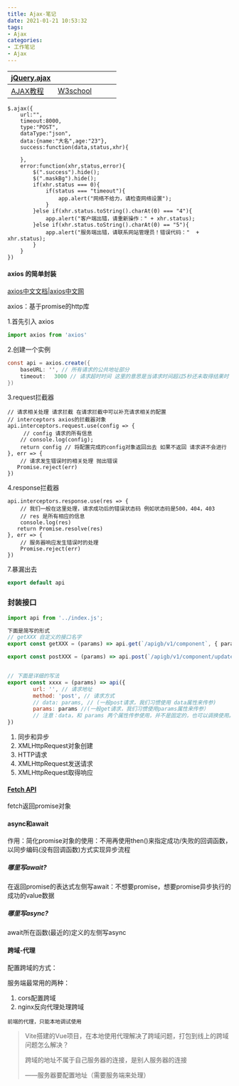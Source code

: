 ```yaml
---
title: Ajax-笔记
date: 2021-01-21 10:53:32
tags: 
- Ajax
categories: 
- 工作笔记
- Ajax
---
```


| [jQuery.ajax](https://api.jquery.com/jquery.ajax/)         |                                                        |      |      |      |
| ---------------------------------------------------------- | ------------------------------------------------------ | ---- | ---- | ---- |
| [AJAX教程](https://www.runoob.com/ajax/ajax-tutorial.html) | [W3school](https://www.w3school.com.cn/ajax/index.asp) |      |      |      |

```
$.ajax({
    url:"",
    timeout:8000,
    type:"POST",
    dataType:"json",
    data:{name:"大名",age:"23"},
    success:function(data,status,xhr){

    },
    error:function(xhr,status,error){
        $(".success").hide();
        $(".maskBg").hide();      
        if(xhr.status === 0){
            if(status === "timeout"){
                app.alert("网络不给力，请检查网络设置"); 
            }
        }else if(xhr.status.toString().charAt(0) === "4"){
            app.alert("客户端出错，请重新操作：" + xhr.status);   
        }else if(xhr.status.toString().charAt(0) == "5"){
            app.alert("服务端出错，请联系网站管理员！错误代码："  + xhr.status);  
        }
    }
})
```

#### axios 的简单封装

[axios中文文档|axios中文网](http://www.axios-js.com/zh-cn/docs/)

axios：基于promise的http库

1.首先引入 axios

```jsx
import axios from 'axios'
```

2.创建一个实例

```csharp
const api = axios.create({
    baseURL: '', // 所有请求的公共地址部分
    timeout: 　3000 // 请求超时时间 这里的意思是当请求时间超过5秒还未取得结果时 提示用户请求超时
})
```

3.request拦截器

```tsx
// 请求相关处理 请求拦截 在请求拦截中可以补充请求相关的配置
// interceptors axios的拦截器对象
api.interceptors.request.use(config => {
     // config 请求的所有信息
    // console.log(config);
    return config // 将配置完成的config对象返回出去 如果不返回 请求讲不会进行
}, err => {
    // 请求发生错误时的相关处理 抛出错误
   Promise.reject(err)
})
```

4.response拦截器

```tsx
api.interceptors.response.use(res => {
    // 我们一般在这里处理，请求成功后的错误状态码 例如状态码是500，404，403
    // res 是所有相应的信息
    console.log(res)
   return Promise.resolve(res)
}, err => {
    // 服务器响应发生错误时的处理
    Promise.reject(err)
})
```

7.暴漏出去

```cpp
export default api
```

### 封装接口

```jsx
import api from '../index.js';

下面是简写的形式
// getXXX 自定义的接口名字
export const getXXX = (params) => api.get(`/apigb/v1/component`, { params})

export const postXXX = (params) => api.post(`/apigb/v1/component/update-info`, params)


// 下面是详细的写法
export const xxxx = (params) => api({
        url: '', // 请求地址
        method: 'post', // 请求方式
        // data: params, // (一般post请求，我们习惯使用 data属性来传参)
        params: params //(一般get请求，我们习惯使用params属性来传参）
        // 注意：data，和 params 两个属性传参使用，并不是固定的，也可以调换使用。
})
```



1. 同步和异步
2. XMLHttpRequest对象创建
3. HTTP请求
4. XMLHttpRequest发送请求
5. XMLHttpRequest取得响应



#### [Fetch API](https://developer.mozilla.org/zh-CN/docs/Web/API/Fetch_API)

fetch返回promise对象

#### async和await

作用：简化promise对象的使用：不用再使用then()来指定成功/失败的回调函数，以同步编码(没有回调函数)方式实现异步流程

##### 哪里写await?

在返回promise的表达式左侧写await：不想要promise，想要promise异步执行的成功的value数据

##### 哪里写async?

await所在函数(最近的)定义的左侧写async



#### 跨域-代理

配置跨域的方式：

服务端最常用的两种：

1. cors配置跨域
2. nginx反向代理处理跨域

`前端的代理，只能本地调试使用`

> Vite搭建的Vue项目，在本地使用代理解决了跨域问题，打包到线上的跨域问题怎么解决？ 
>
> 跨域的地址不属于自己服务器的连接，是别人服务器的连接
>
> ——服务器要配置地址（需要服务端来处理）

